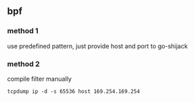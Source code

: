 

## bpf

### method 1

use predefined pattern, just provide host and port to go-shijack

### method 2

compile filter manually

`tcpdump ip -d -s 65536 host 169.254.169.254`